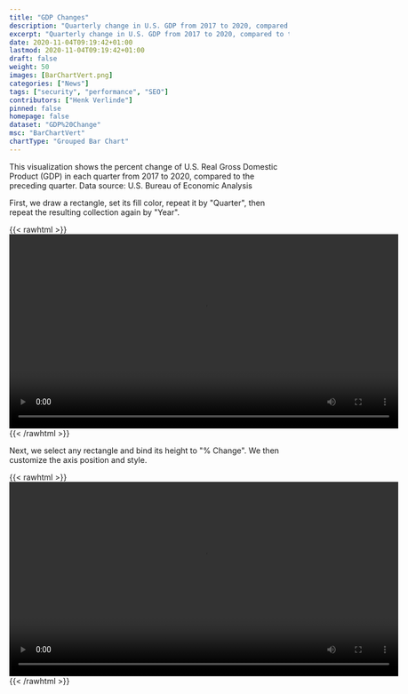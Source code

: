 ```yaml
---
title: "GDP Changes"
description: "Quarterly change in U.S. GDP from 2017 to 2020, compared to the preceding quarter."
excerpt: "Quarterly change in U.S. GDP from 2017 to 2020, compared to the preceding quarter."
date: 2020-11-04T09:19:42+01:00
lastmod: 2020-11-04T09:19:42+01:00
draft: false
weight: 50
images: [BarChartVert.png]
categories: ["News"]
tags: ["security", "performance", "SEO"]
contributors: ["Henk Verlinde"]
pinned: false
homepage: false
dataset: "GDP%20Change"
msc: "BarChartVert"
chartType: "Grouped Bar Chart"
---
```

This visualization shows the percent change of U.S. Real Gross Domestic Product (GDP) in each quarter from 2017 to 2020, compared to the preceding quarter. Data source: U.S. Bureau of Economic Analysis

First, we draw a rectangle, set its fill color, repeat it by "Quarter", then repeat the resulting collection again by "Year". 

{{< rawhtml >}} 
<video width=700px class="tutorial-video" controls>
    <source src="/videos/gallery/gdp-change-1.mov" type="video/mp4">
    Your browser does not support the video tag.  
</video>
{{< /rawhtml >}}

Next, we select any rectangle and bind its height to "% Change". We then customize the axis position and style. 

{{< rawhtml >}} 
<video width=700px class="tutorial-video" controls>
    <source src="/videos/gallery/gdp-change-2.mov" type="video/mp4">
    Your browser does not support the video tag.  
</video>
{{< /rawhtml >}}
